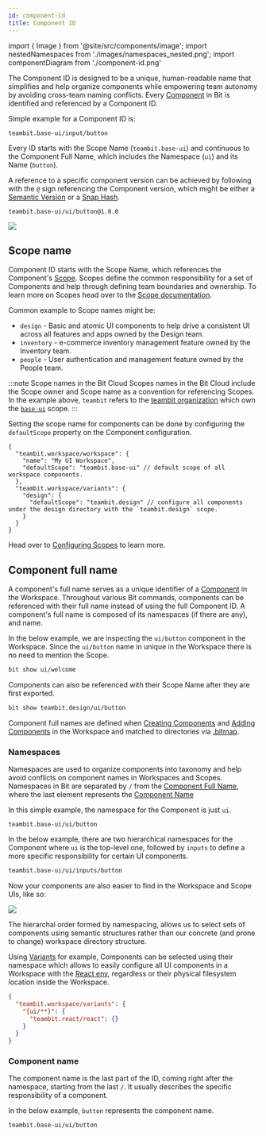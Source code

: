 ```yaml
---
id: component-id
title: Component ID
---
```


import { Image } from '@site/src/components/image';
import nestedNamespaces from './images/namespaces_nested.png';
import componentDiagram from './component-id.png'

The Component ID is designed to be a unique, human-readable name that simplifies and help organize components while empowering team autonomy by avoiding cross-team naming conflicts. Every [Component](/components/overview) in Bit is identified and referenced by a Component ID. 

Simple example for a Component ID is: 

```
teambit.base-ui/input/button
```

Every ID starts with the Scope Name (`teambit.base-ui`) and continuous to the Component Full Name, which includes the Namespace (`ui`) and its Name (`button`). 

A reference to a specific component version can be achieved by following with the `@` sign referencing the Component version, which might be either a [Semantic Version](/components/tag) or a [Snap Hash](/components/snap).

```
teambit.base-ui/ui/button@1.0.0
```

<Image src={componentDiagram} />

## Scope name

Component ID starts with the Scope Name, which references the Component's [Scope](/scope/overview). Scopes define the common responsibility for a set of Components and help through defining team boundaries and ownership. To learn more on Scopes head over to the [Scope documentation](/scope/overview).

Common example to Scope names might be:

- `design` - Basic and atomic UI components to help drive a consistent UI across all features and apps owned by the Design team.
- `inventory` - e-commerce inventory management feature owned by the Inventory team. 
- `people` - User authentication and management feature owned by the People team.


:::note Scope names in the Bit Cloud
Scopes names in the Bit Cloud include the Scope owner and Scope name as a convention for referencing Scopes.
In the example above, `teambit` refers to the [teambit organization](https://bit.dev/acme) which own the [`base-ui`](https://bit.dev/teambit/base-ui) scope.
:::

Setting the scope name for components can be done by configuring the `defaultScope` property on the Component configuration.

```jsonc {4,8} title="workspace.jsonc"
{
  "teambit.workspace/workspace": {
    "name": "My UI Workspace",
    "defaultScope": "teambit.base-ui" // default scope of all workspace components.
  },
  "teambit.workspace/variants": {
    "design": {
      "defaultScope": "teambit.design" // configure all components under the design directory with the `teambit.design` scope.
    }
  }
}
```

Head over to [Configuring Scopes](/workspace/configuring-scopes) to learn more.

## Component full name

A component's full name serves as a unique identifier of a [Component](/components/overview) in the Workspace.
Throughout various Bit commands, components can be referenced with their full name instead of using the full Component ID.
A component's full name is composed of its namespaces (if there are any), and name.

In the below example, we are inspecting the `ui/button` component in the Workspace. Since the `ui/button` name in unique in the Workspace there is no need to mention the Scope.

```bash
bit show ui/welcome
```

Components can also be referenced with their Scope Name after they are first exported.

```bash
bit show teambit.design/ui/button
```

Component full names are defined when [Creating Components](/) and [Adding Components](/) in the Workspace and matched to directories via [.bitmap](/workspace/bitmap).

### Namespaces

Namespaces are used to organize components into taxonomy and help avoid conflicts on component names in Workspaces and Scopes.
Namespaces in Bit are separated by `/` from the [Component Full Name](/components/component-id#component-full-name), where the last element represents the [Component Name](/components/component-id#component-name)

In this simple example, the namespace for the Component is just `ui`.

```
teambit.base-ui/ui/button
```

In the below example, there are two hierarchical namespaces for the Component where `ui` is the top-level one, followed by `inputs` to define a more specific responsibility for certain UI components.

```sh
teambit.base-ui/ui/inputs/button
```

Now your components are also easier to find in the Workspace and Scope UIs, like so:

<Image src={nestedNamespaces} />

The hierarchal order formed by namespacing, allows us to select sets of components using semantic structures rather than our concrete (and prone to change) workspace directory structure.

Using [Variants](/workspace/variants) for example, Components can be selected using their namespace which allows to easily configure all UI components in a Workspace with the [React env](/), regardless or their physical filesystem location inside the Workspace.

```json title="workspace.jsonc" {3}
{
  "teambit.workspace/variants": {
    "{ui/**}": {
      "teambit.react/react": {}
    }
  }
}
```

### Component name

The component name is the last part of the ID, coming right after the namespace, starting from the last `/`. It usually describes the specific responsibility of a component.

In the below example, `button` represents the component name.
```
teambit.base-ui/ui/button
```